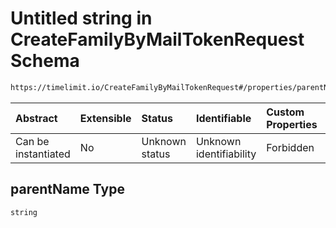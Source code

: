 # Untitled string in CreateFamilyByMailTokenRequest Schema

```txt
https://timelimit.io/CreateFamilyByMailTokenRequest#/properties/parentName
```



| Abstract            | Extensible | Status         | Identifiable            | Custom Properties | Additional Properties | Access Restrictions | Defined In                                                                                                       |
| :------------------ | :--------- | :------------- | :---------------------- | :---------------- | :-------------------- | :------------------ | :--------------------------------------------------------------------------------------------------------------- |
| Can be instantiated | No         | Unknown status | Unknown identifiability | Forbidden         | Allowed               | none                | [CreateFamilyByMailTokenRequest.schema.json*](CreateFamilyByMailTokenRequest.schema.json "open original schema") |

## parentName Type

`string`
